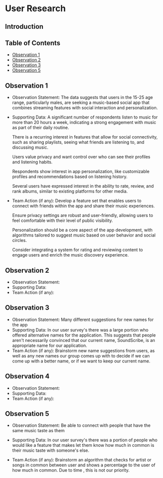 # User Research

## Introduction

## Table of Contents

- [Observation 1](#observation-1)
- [Observation 2](#observation-2)
- [Observation 3](#observation-3)
- [Observation 5](#observation-5)

## Observation 1

- Observation Statement:
    The data suggests that users in the 15-25 age range, particularly males, are seeking a music-based social app that combines streaming features with social interaction and personalization.

- Supporting Data:
    A significant number of respondents listen to music for more than 20 hours a week, indicating a strong engagement with music as part of their daily routine.

    There is a recurring interest in features that allow for social connectivity, such as sharing playlists, seeing what friends are listening to, and discussing music.

    Users value privacy and want control over who can see their profiles and listening habits.

    
    Respondents show interest in app personalization, like customizable profiles and recommendations based on listening history.

    Several users have expressed interest in the ability to rate, review, and rank albums, similar to existing platforms for other media.

- Team Action (if any):
    Develop a feature set that enables users to connect with friends within the app and share their music experiences.

    Ensure privacy settings are robust and user-friendly, allowing users to feel comfortable with their level of public visibility.

    Personalization should be a core aspect of the app development, with algorithms tailored to suggest music based on user behavior and social circles.

    Consider integrating a system for rating and reviewing content to engage users and enrich the music discovery experience.


## Observation 2

- Observation Statement:
- Supporting Data:
- Team Action (if any):

## Observation 3

- Observation Statement: Many different suggestions for new names for the app
- Supporting Data: In our user survey's there was a large portion who offered alternative names for the
    application. This suggests that people aren't necessarily convinced that our current name, SoundScribe, is an appropriate name for our application. 
- Team Action (if any): Brainstorm new name suggestions from users, as well as any new names our group comes 
    up with to decide if we can come up with a better name, or if we want to keep our current name.

## Observation 4

- Observation Statement:
- Supporting Data:
- Team Action (if any):

## Observation 5

- Observation Statement: Be able to connect with people that have the same music taste as them

- Supporting Data: In our user survey's there was a portion of people who would like a feature that makes let them know how much in common is their music taste with someone's else. 

- Team Action (if any): Brainstorm an algorithm that checks for artist or songs in common between user and shows a percentage to the user of how much in common.  Due to time , this is not our priority. 

 